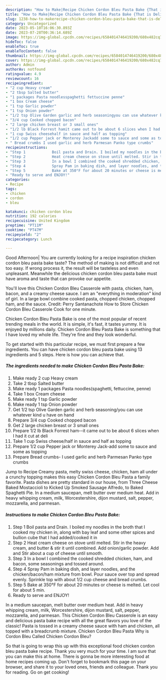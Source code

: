 ```yaml
---
description: "How to Make|Recipe Chicken Cordon Bleu Pasta Bake {That is Delicious"
title: "How to Make|Recipe Chicken Cordon Bleu Pasta Bake {That is Delicious"
slug: 1238-how-to-makerecipe-chicken-cordon-bleu-pasta-bake-that-is-delicious
category: Uncategorized
date: 2023-05-10T16:06:30.893Z
date: 2023-07-28T00:36:14.689Z
image: https://img-global.cpcdn.com/recipes/6584014746419200/680x482cq70/chicken-cordon-bleu-pasta-bake-recipe-main-photo.jpg
hideToc: false
enableToc: true
enableTocContent: false
thumbnail: https://img-global.cpcdn.com/recipes/6584014746419200/680x482cq70/chicken-cordon-bleu-pasta-bake-recipe-main-photo.jpg
cover: https://img-global.cpcdn.com/recipes/6584014746419200/680x482cq70/chicken-cordon-bleu-pasta-bake-recipe-main-photo.jpg
author: Admin
authorAv: notfound
ratingvalue: 4.9
reviewcount: 16
recipeingredient:
- "2 cup Heavy cream"
- "2 tbsp Salted butter"
- "1 packages Pasta noodlesspaghetti fettuccine penne"
- "1 box Cream cheese"
- "1 tsp Garlic powder"
- "1 tsp Onion powder"
- "1/2 tsp Olive Garden garlic and herb seasoningyou can use whatever kind u have on hand"
- "3/4 cup Cooked chopped bacon"
- "2 large chicken breast or 3 small ones"
- "1/2 lb Black Forrest hamit came out to be about 6 slices when I had it cut at deli"
- "1 cup Swiss cheesehalf in sauce and half as topping"
- "1/2 cup Pepper jack or Monterey Jackadd some to sauce and some as topping"
- " Bread crumbs I used garlic and herb Parmesan Panko type crumbs"
recipeinstructions:
- "Step 1            Boil pasta and Drain. I boiled my noodles in the broth that I cooked my chicken in, along with bay leaf and some other spices and bullion cube that I had added/cooked it in"
- "Step 2            Heat cream cheese on stove until melted. Stir in the heavy cream, and butter &amp; stir it until combined. Add onion/garlic powder. Add and Stir about a cup of cheese until smooth."
- "Step 3            In a bowl I combined the cooked shredded chicken, ham, and bacon, some seasonings and tossed around."
- "Step 4            Spray Pam in baking dish, and layer noodles, and the chicken/bacon/ham mixture from bowl.  Pour sauce over top and spread evenly. Sprinkle top with about 1/2 cup cheese and bread crumbs."
- "Step 5            Bake at 350°F for about 20 minutes or cheese is melted.  Let cool for about 5 min."
- "Ready to serve and ENJOY!"
categories:
- Recipe
tags:
- chicken
- cordon
- bleu

katakunci: chicken cordon bleu 
nutrition: 192 calories
recipecuisine: United Kingdom
preptime: "PT11M"
cooktime: "PT47M"
recipeyield: "2"
recipecategory: Lunch

---
```



Good Afternoon| You are currently looking for a recipe inspiration chicken cordon bleu pasta bake taste? The method of making is not difficult and not too easy. If wrong process it, the result will be tasteless and even unpleasant. Meanwhile the delicious chicken cordon bleu pasta bake must have aroma and taste that can provoke our appetite.





You&#39;ll love this Chicken Cordon Bleu Casserole with pasta, chicken, ham, bacon, and a creamy cheese sauce. I am an &#34;everything in moderation&#34; kind of girl. In a large bowl combine cooked pasta, chopped chicken, chopped ham, and the sauce. Credit: Perry Santanachote How to Store Chicken Cordon Bleu Casserole Cook for one minute.

Chicken Cordon Bleu Pasta Bake is one of the most popular of recent trending meals in the world. It is simple, it's fast, it tastes yummy. It is enjoyed by millions daily. Chicken Cordon Bleu Pasta Bake is something that I have loved my whole life. They're fine and they look wonderful.


To get started with this particular recipe, we must first prepare a few ingredients. You can have chicken cordon bleu pasta bake using 13 ingredients and 5 steps. Here is how you can achieve that.

<!--inarticleads1-->

##### The ingredients needed to make Chicken Cordon Bleu Pasta Bake:

1. Make ready 2 cup Heavy cream
1. Take 2 tbsp Salted butter
1. Make ready 1 packages Pasta noodles(spaghetti, fettuccine, penne)
1. Take 1 box Cream cheese
1. Make ready 1 tsp Garlic powder
1. Make ready 1 tsp Onion powder
1. Get 1/2 tsp Olive Garden garlic and herb seasoning/you can use whatever kind u have on hand
1. Prepare 3/4 cup Cooked chopped bacon
1. Get 2 large chicken breast or 3 small ones
1. Prepare 1/2 lb Black Forrest ham--it came out to be about 6 slices when I had it cut at deli
1. Take 1 cup Swiss cheese/half in sauce and half as topping
1. Prepare 1/2 cup Pepper jack or Monterey Jack-add some to sauce and some as topping
1. Prepare  Bread crumbs- I used garlic and herb Parmesan Panko type crumbs


Jump to Recipe Creamy pasta, melty swiss cheese, chicken, ham all under a crunchy topping makes this easy Chicken Cordon Bleu Pasta a family favorite. Pasta dishes are pretty standard in our house, from Three Cheese Baked Mostaccioli to Kicked Up Smoked Sausage Alfredo, to Baked Spaghetti Pie. In a medium saucepan, melt butter over medium heat. Add in heavy whipping cream, milk, Worcestershire, dijon mustard, salt, pepper, mozzarella, and parmesan. 

<!--inarticleads2-->

##### Instructions to make Chicken Cordon Bleu Pasta Bake:

1. Step 1            Boil pasta and Drain. I boiled my noodles in the broth that I cooked my chicken in, along with bay leaf and some other spices and bullion cube that I had added/cooked it in
1. Step 2            Heat cream cheese on stove until melted. Stir in the heavy cream, and butter &amp; stir it until combined. Add onion/garlic powder. Add and Stir about a cup of cheese until smooth.
1. Step 3            In a bowl I combined the cooked shredded chicken, ham, and bacon, some seasonings and tossed around.
1. Step 4            Spray Pam in baking dish, and layer noodles, and the chicken/bacon/ham mixture from bowl.  Pour sauce over top and spread evenly. Sprinkle top with about 1/2 cup cheese and bread crumbs.
1. Step 5            Bake at 350°F for about 20 minutes or cheese is melted.  Let cool for about 5 min.
1. Ready to serve and ENJOY!

In a medium saucepan, melt butter over medium heat. Add in heavy whipping cream, milk, Worcestershire, dijon mustard, salt, pepper, mozzarella, and parmesan. This Chicken Cordon Bleu Casserole is an easy and delicious pasta bake recipe with all the great flavors you love of the classic! Pasta is tossed in a creamy cheese sauce with ham and chicken, all topped with a breadcrumb mixture. Chicken Cordon Bleu Pasta Why is Cordon Bleu Called Chicken Cordon Bleu? 

So that is going to wrap this up with this exceptional food chicken cordon bleu pasta bake recipe. Thank you very much for your time. I am sure that you can make this at home. There is gonna be more interesting food at home recipes coming up. Don't forget to bookmark this page on your browser, and share it to your loved ones, friends and colleague. Thank you for reading. Go on get cooking!
